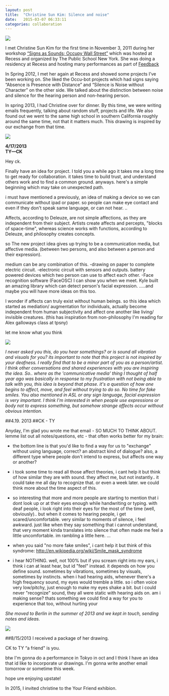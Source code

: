 ```yaml
---
layout: post
title:  "Christine Sun Kim: Silence and noise"
date:   2015-03-07 06:33:11
categories: collaboration
---
```

<img src="https://farm9.staticflickr.com/8241/8663288321_89e9752d53_z.jpg">

I met Christine Sun Kim for the first time in November 3, 2011 during her workshop [“Signs as Sounds; Occupy Wall Street”](https://www.flickr.com/photos/recessactivitiesinc/sets/72157628052467522/) which was hosted at Recess and organized by The Public School New York. She was doing a residency at Recess and hosting many performances as part of [Feedback](https://www.flickr.com/photos/recessactivitiesinc/sets/72157627927709077/)  



In Spring 2012, I met her again at Recess and showed some projects I’ve been working on. She liked the Occu-bot projects which had signs saying “Absence is Presence with Distance” and “Silence is Noise without Character” on the other side. We talked about the distinction between noise and silence for the hearing person and non-hearing person. 

In spring 2013, I had Christine over for dinner. By this time, we were writing emails frequently, talking about random stuff, projects and life. We also found out we went to the same high school in southern California roughly around the same time, not that it matters much. This drawing is inspired by our exchange from that time. 

<img src="https://farm9.staticflickr.com/8239/8663288575_f3a8bdcc93_z.jpg">



**4/17/2013  
TY—CK** 


Hey ck.

Finally have an idea for project.
I told you a while ago it takes me a long time to get ready for collaboration. it takes time to build trust, and understand others work and to find a common ground. 
anyways. here's a simple beginning which may take on unexpected path.

i must have mentioned a previously, an idea of making a device so we can communicate without ipad or paper. so people can make eye contact and even if they don't speak same language, or can not hear. 
..

Affects, according to Deleuze, are not simple affections, as they are independent from their subject. Artists create affects and percepts, "blocks of space-time", whereas science works with functions, according to Deleuze, and philosophy creates concepts.

so The new project idea gives up trying to be a communication media, but affective media. (between two persons, and also between a person and their expression).


medium can be any combination of this. 
-drawing on paper to complete electric circuit. 
-electronic circuit with sensors and outputs. battery powered devices which two person can use to affect each other. 
-Face recognition software (FaceOSC) I can show you when we meet. Kyle built an amazing library which can detect person's facial expression. 
.....and maybe you will have more ideas on this too. 

I wonder if affects can truly exist without human beings. so this idea which started as mediation/ augmentation for individuals, actually become independent from human subjectivity and affect one another like living/ invisible creatures. (this has inspiration from non-philosophy I'm reading for Alex galloways class at tpsny) 

let me know what you think

<img src="https://farm3.staticflickr.com/2916/14388535867_9ba8e210fc_z.jpg">


*I never asked you this, do you hear somethings? or is sound all vibration and visuals for you? its important to note that this project is not inspired by your deafness. I really find that to be a minor part of you as a person/artist. I think other conversations and shared experiences with you are inspiring the idea. So.. where as the 'communicative media' thing I thought of half year ago was basically in response to my frustration with not being able to talk with you, this idea is beyond that phase. it's a question of how one begins to affect, move, and feel without trying to do so. No time for fake smiles. You also mentioned in ASL or any sign language, facial expression is very important. I think I'm interested in when people use expressions or body not to express something, but somehow strange affects occur without obvious intention.*

 

##4.19. 2013
##CK - TY

Anyday, I'm glad you wrote me that email - SO MUCH TO THINK ABOUT. lemme list out all notes/questions, etc - that often works better for my brain:

- the bottom line is that you'd like to find a way for us to "exchange" without using language, correct? an abstract kind of dialogue? also, a different type where people don't intend to express, but affects one way or another?

- i took some time to read all those affect theories, i cant help it but think of how similar they are with sound. they affect me, but not instantly.. it could take me all day to recognize that. or even a week later. we could think more about the time aspect of this. 

- so interesting that more and more people are starting to mention that i dont look up or at their eyes enough while handwriting or typing. with deaf people, i look right into their eyes for the most of the time (well, obviously).. but when it comes to hearing people, i get scared/uncomfortable. very similar to moments of silence, i feel awkward. just like when they say something that i cannot understand, that very moment kinda translates into silence that often made me feel a little uncomfortable. im rambling a little here. 
…

- when you said "no more fake smiles", i cant help it but think of this syndrome: http://en.wikipedia.org/wiki/Smile_mask_syndrome

- i hear NOTHING. well, not 100% but if you scream right into my ears, i think i can at least hear, but id "feel" instead. it depends on how you define sound. sometimes by vibrations, sometimes by visuals, sometimes by instincts. when i had hearing aids, whenever there's a high frequency sound, my eyes would tremble a little. so i often voice very low/pitchy, just enough to make my eyes shake a bit. but i could never "recognize" sound, they all were static with hearing aids on. am i making sense? thats something we could find a way for you to experience that too, without hurting your

*She moved to Berlin in the summer of 2013 and we kept in touch, sending notes and ideas.* 

<img src="https://farm8.staticflickr.com/7308/16190965508_bcace56430_z.jpg">

##8/15/2013 
I received a package of her drawing. 


CK to TY 
“a friend" is you.

btw I'm gonna do a performance in Tokyo in oct and I think I have an
idea that id like to incorporate ur drawings. I'm gonna write another
email tomorrow or sometime this week.

hope ure enjoying upstate!

 
In 2015, I invited christine to the Your Friend exhibion. 